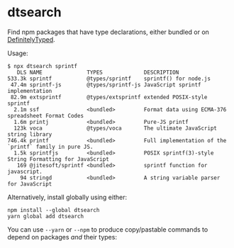# dtsearch

Find npm packages that have type declarations, either bundled or on [DefinitelyTyped].

Usage:

```
$ npx dtsearch sprintf
   DLS NAME              TYPES             DESCRIPTION
533.3k sprintf           @types/sprintf    sprintf() for node.js
 47.4m sprintf-js        @types/sprintf-js JavaScript sprintf implementation
 82.9m extsprintf        @types/extsprintf extended POSIX-style sprintf
  2.1m ssf               <bundled>         Format data using ECMA-376 spreadsheet Format Codes
  1.6m printj            <bundled>         Pure-JS printf
  123k voca              @types/voca       The ultimate JavaScript string library
746.4k printf            <bundled>         Full implementation of the `printf` family in pure JS.
  1.5k sprintfjs         <bundled>         POSIX sprintf(3)-style String Formatting for JavaScript
   169 @jitesoft/sprintf <bundled>         sprintf function for javascript.
    94 stringd           <bundled>         A string variable parser for JavaScript
```

Alternatively, install globally using either:

    npm install --global dtsearch
    yarn global add dtsearch

You can use `--yarn` or `--npm` to produce copy/pastable commands to depend on packages _and_ their types:



[DefinitelyTyped]: https://github.com/DefinitelyTyped/DefinitelyTyped
